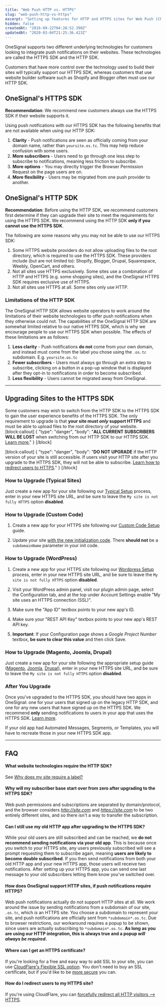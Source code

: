 ```yaml
---
title: "Web Push HTTP vs. HTTPS"
slug: "web-push-http-vs-https"
excerpt: "Setting up features for HTTP and HTTPS sites for Web Push (Chrome, Firefox, Safari)"
hidden: false
createdAt: "2016-09-22T04:28:52.390Z"
updatedAt: "2020-03-04T21:25:36.423Z"
---
```

OneSignal supports two different underlying technologies for customers looking to integrate push notifications on their websites. These technologies are called the HTTPS SDK and the HTTP SDK.

Customers that have more control over the technology used to build their sites will typically support our HTTPS SDK, whereas customers that use website builder software such as Shopify and Blogger often must use our HTTP SDK.

## OneSignal's HTTPS SDK

**Recommendation**: We recommend new customers always use the HTTPS SDK if their website supports it.

Using push notifications with our HTTPS SDK has the following benefits that are not available when using our HTTP SDK:

1. **Clarity** - Push notifications are seen as officially coming from your domain name, rather than `yoursite.os.tc`. This may help reduce confusion with some users.
2. **More subscribers** - Users need to go through one less step to subscribe to notifications, meaning less friction to subscribe.
3. **More options** - You may directly trigger the Browser Permission Request on the page users are on.
4. **More flexibility** - Users may be migrated from one push provider to another.

## OneSignal's HTTP SDK

**Recommendation**: Before using the HTTP SDK, we recommend customers first determine if they can upgrade their site to meet the requirements for using the HTTPS SDK. We recommend using the HTTP SDK **only if you cannot use the HTTPS SDK**.

The following are some reasons why you may not be able to use our HTTPS SDK:

1. Some HTTPS website providers do not allow uploading files to the root directory, which is required to use the HTTPS SDK. These providers include (but are not limited to): Shopify, Blogger, Drupal, Squarespace, Weebly, OpenCart, and others. 
2. Not all sites use HTTPS exclusively. Some sites use a combination of HTTP and HTTPS (e.g. some shopping sites), and the OneSignal HTTPS SDK requires exclusive use of HTTPS.
3. Not all sites use HTTPS at all. Some sites only use HTTP. 

### Limitations of the HTTP SDK

The OneSignal HTTP SDK allows website operators to work around the limitations of their website technologies to offer push notifications when they otherwise could not. The capabilities of the OneSignal HTTP SDK are somewhat limited relative to our native HTTPS SDK, which is why we encourage people to use our HTTPS SDK when possible. The effects of these limitations are as follows:

1. **Less clarity** - Push notifications **do not** come from your own domain, and instead must come from the label you chose using the `.os.tc` subdomain. E.g. `yoursite.os.tc`
2. **Fewer subscribers** - Users must always go through an extra step to subscribe, clicking on a button in a pop-up window that is displayed after they opt-in to notifications in order to become subscribed.
3. **Less flexibility** - Users cannot be migrated away from OneSignal.

----

## Upgrading Sites to the HTTPS SDK

Some customers may wish to switch from the HTTP SDK to the HTTPS SDK to gain the user experience benefits of the HTTPS SDK. The only requirement to upgrade is that **your site must *only* support HTTPS** and must be able to upload files to the root directory of your website.
[block:callout]
{
  "type": "danger",
  "body": "**ALL CURRENT SUBSCRIBERS WILL BE LOST** when switching from our HTTP SDK to our HTTPS SDK. [Learn more.](#section-why-will-my-subscriber-base-start-over-from-zero-after-upgrading-to-the-https-sdk-)"
}
[/block]

[block:callout]
{
  "type": "danger",
  "body": "**DO NOT UPGRADE** if the HTTP version of your site is still accessible. If users visit your HTTP site after you upgrade to the HTTPS SDK, they will not be able to subscribe. [Learn how to redirect users to HTTPS](#section-how-do-i-redirect-users-to-my-https-site-)."
}
[/block]

### How to Upgrade (Typical Sites)

Just create a new app for your site following our [Typical Setup](doc:web-push-typical-setup) process, enter in your new HTTPS site URL, and be sure to leave the `My site is not fully HTTPS` option **disabled**.

### How to Upgrade (Custom Code)

1. Create a new app for your HTTPS site following our [Custom Code Setup](doc:web-push-custom-code-setup) guide.

2. Update your site [with the new initialization code](doc:web-push-sdk-setup-https#section-3-include-and-initialize-the-sdk). There **should not** be a `subdomainName` parameter in your init code.

### How to Upgrade (WordPress)

1. Create a new app for your HTTPS site following our [Wordpress Setup](doc:wordpress) process, enter in your new HTTPS site URL, and be sure to leave the `My site is not fully HTTPS` option **disabled**. 

2. Visit your WordPress admin panel, visit our plugin admin page, select the Configuration tab, and at the top under Account Settings enable "My site uses an HTTPS connection (SSL)". 

3. Make sure the "App ID" textbox points to your new app's ID.
 
4. Make sure your "REST API Key" textbox points to your new app's REST API key.

5. **Important**: If your Configuration page shows a *Google Project Number* textbox, **be sure to clear this value** and then click Save.

### How to Upgrade (Magento, Joomla, Drupal)

Just create a new app for your site following the appropriate setup guide ([Magento](doc:magento-setup), [Joomla](doc:joomla-setup), [Drupal](doc:drupal)), enter in your new HTTPS site URL, and be sure to leave the `My site is not fully HTTPS` option **disabled**.

### After You Upgrade

Once you've upgraded to the HTTPS SDK, you should have two apps in OneSignal: one for your users that signed up on the legacy HTTP SDK, and one for any new users that have signed up on the HTTPS SDK. We recommend **only** sending notifications to users in your app that uses the HTTPS SDK. [Learn more](#section-can-i-still-use-my-old-http-app-after-upgrading-to-the-https-sdk-).

If your old app had Automated Messages, Segments, or Templates, you will have to recreate those in your new HTTPS SDK app.

---

## FAQ

#### What website technologies require the HTTP SDK?

See [Why does my site require a label?](doc:web-push-setup-faq#section-why-does-my-site-require-a-label-)

#### Why will my subscriber base start over from zero after upgrading to the HTTPS SDK?

Web push permissions and subscriptions are separated by domain/protocol, and the browser considers *http://site.com* and *https://site.com* to be two entirely different sites, and so there isn't a way to transfer the subscription.

#### Can I still use my old HTTP app after upgrading to the HTTPS SDK?

While your old users are still subscribed and can be reached, we **do not recommend sending notifications via your old app**. This is because once you switch to your HTTPS site, any users previously subscribed will see a prompt requesting them to subscribe again, meaning **users are likely to become double subscribed**. If you then send notifications from both your old HTTP app and your new HTTPS app, those users will receive two notifications. After setting up your HTTPS app, you can send one last message to your old subscribers letting them know you've switched over.

#### How does OneSignal support HTTP sites, if push notifications require HTTPS?

Web push notifications actually do not support HTTP sites at all. We work around the issue by sending notifications from a subdomain of our site, `.os.tc`, which *is* an HTTPS site. You choose a subdomain to represent your site, and push notifications are officially sent from `*subdomain*.os.tc`. Due to browser restrictions, our workaround requires a popup to be shown, since users are actually subscribing to `*subdomain*.os.tc`. **As long as you are using our HTTP integration, this is always true and a popup *will always be required*.**

#### Where can I get an HTTPS certificate?

If you're looking for a free and easy way to add SSL to your site, you can use [CloudFlare's Flexible SSL option](https://support.cloudflare.com/hc/en-us/articles/200170516-How-do-I-add-SSL-to-my-site-). You don't need to buy an SSL certificate, but if you'd like to be [more secure](https://support.cloudflare.com/hc/en-us/articles/200170416-What-do-the-SSL-options-Off-Flexible-SSL-Full-SSL-Full-SSL-Strict-mean-) you can.

#### How do I redirect users to my HTTPS site?

If you're using CloudFlare, you can [forcefully redirect all HTTP visitors --> HTTPS](https://support.cloudflare.com/hc/en-us/articles/200170536-How-do-I-redirect-all-visitors-to-HTTPS-SSL-).